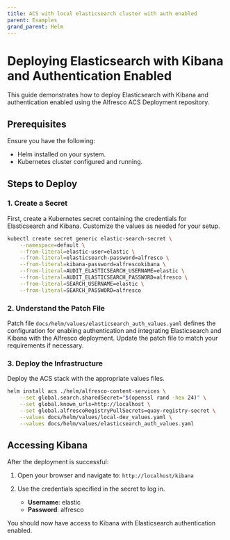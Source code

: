 ```yaml
---
title: ACS with local elasticsearch cluster with auth enabled
parent: Examples
grand_parent: Helm
---
```


# Deploying Elasticsearch with Kibana and Authentication Enabled

This guide demonstrates how to deploy Elasticsearch with Kibana and
authentication enabled using the Alfresco ACS Deployment repository.  

## Prerequisites

Ensure you have the following:

- Helm installed on your system.
- Kubernetes cluster configured and running.

## Steps to Deploy

### 1. Create a Secret

First, create a Kubernetes secret containing the credentials for Elasticsearch
and Kibana. Customize the values as needed for your setup.

```bash
kubectl create secret generic elastic-search-secret \
    --namespace=default \
    --from-literal=elastic-user=elastic \
    --from-literal=elasticsearch-password=alfresco \
    --from-literal=kibana-password=alfrescokibana \
    --from-literal=AUDIT_ELASTICSEARCH_USERNAME=elastic \
    --from-literal=AUDIT_ELASTICSEARCH_PASSWORD=alfresco \
    --from-literal=SEARCH_USERNAME=elastic \
    --from-literal=SEARCH_PASSWORD=alfresco
```

### 2. Understand the Patch File

Patch file `docs/helm/values/elasticsearch_auth_values.yaml` defines the configuration
for enabling authentication and integrating Elasticsearch and Kibana with the
Alfresco deployment. Update the patch file to match your requirements if
necessary.

### 3. Deploy the Infrastructure

Deploy the ACS stack with the appropriate values files.

```bash
helm install acs ./helm/alfresco-content-services \
    --set global.search.sharedSecret="$(openssl rand -hex 24)" \
    --set global.known_urls=http://localhost \
    --set global.alfrescoRegistryPullSecrets=quay-registry-secret \
    --values docs/helm/values/local-dev_values.yaml \
    --values docs/helm/values/elasticsearch_auth_values.yaml
```

## Accessing Kibana

After the deployment is successful:

1. Open your browser and navigate to: `http://localhost/kibana`

2. Use the credentials specified in the secret to log in.

   - **Username**: elastic
   - **Password**: alfresco

You should now have access to Kibana with Elasticsearch authentication enabled.
